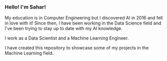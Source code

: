 ### Hello! I'm Sahar! 
My education is in Computer Engineering but I discovered AI in 2016 and fell in love with it! 
Since then, I have been working in the Data Science field and I've been trying to stay up to date with my AI knowledge. 

I work as a Data Scientist and a Machine Learning Engineer. 

I have created this repository to showcase some of my projects in the Machine Learning field. 
